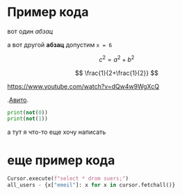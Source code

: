 

# Пример кода

вот один *абзац*

а вот другой **абзац** допустим `х = 6`

$$
c^2=a^2+b^2
$$

$$
\frac{1}{2+\frac{1}{2}}
$$


<https://www.youtube.com/watch?v=dQw4w9WgXcQ>

.[Авито](https://www.youtube.com/watch?v=dQw4w9WgXcQ).


```python
print(not(0))
print(not(1))
```
а тут я что-то еще хочу написать

# еще пример кода
```python
Cursor.execute(f"select * drom suers;")
all_users - {x["emeil"]: x for x in cursor.fetchall()}
```
